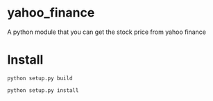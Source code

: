 # yahoo_finance
A python module that you can get the stock price from yahoo finance

# Install #

```python setup.py build```

```python setup.py install```

